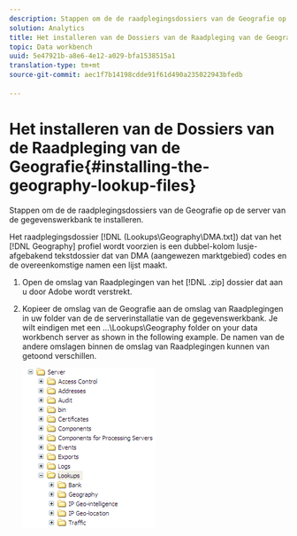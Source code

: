 ```yaml
---
description: Stappen om de de raadplegingsdossiers van de Geografie op de server van de gegevenswerkbank te installeren.
solution: Analytics
title: Het installeren van de Dossiers van de Raadpleging van de Geografie
topic: Data workbench
uuid: 5e47921b-a8e6-4e12-a029-bfa1538515a1
translation-type: tm+mt
source-git-commit: aec1f7b14198cdde91f61d490a235022943bfedb

---
```



# Het installeren van de Dossiers van de Raadpleging van de Geografie{#installing-the-geography-lookup-files}

Stappen om de de raadplegingsdossiers van de Geografie op de server van de gegevenswerkbank te installeren.

Het raadplegingsdossier [!DNL (Lookups\Geography\DMA.txt]) dat van het [!DNL Geography] profiel wordt voorzien is een dubbel-kolom lusje-afgebakend tekstdossier dat van DMA (aangewezen marktgebied) codes en de overeenkomstige namen een lijst maakt.

1. Open de omslag van Raadplegingen van het [!DNL .zip] dossier dat aan u door Adobe wordt verstrekt.
1. Kopieer de omslag van de Geografie aan de omslag van Raadplegingen in uw folder van de de serverinstallatie van de gegevenswerkbank. Je wilt eindigen met een ...\Lookups\Geography folder on your data workbench server as shown in the following example. De namen van de andere omslagen binnen de omslag van Raadplegingen kunnen van getoond verschillen.

   ![Stapgegevens](assets/Geo_installLookups_dir.png)

